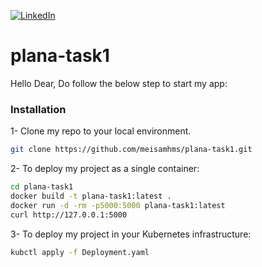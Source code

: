 [![LinkedIn][linkedin-shield]][linkedin-url]
# plana-task1

Hello Dear,
Do follow the below step to start my app:

### Installation

1- Clone my repo to your local environment.
   ```sh
   git clone https://github.com/meisamhms/plana-task1.git
   ```

2- To deploy my project as a single container:
   ```sh
   cd plana-task1
   docker build -t plana-task1:latest .
   docker run -d -rm -p5000:5000 plana-task1:latest
   curl http://127.0.0.1:5000
   ```

3- To deploy my project in your Kubernetes infrastructure:
   ```sh
   kubctl apply -f Deployment.yaml
   ```




<!-- MARKDOWN LINKS & IMAGES -->
[linkedin-shield]: https://img.shields.io/badge/-LinkedIn-black.svg?style=for-the-badge&logo=linkedin&colorB=555
[linkedin-url]: https://linkedin.com/in/meisam-sharahi
